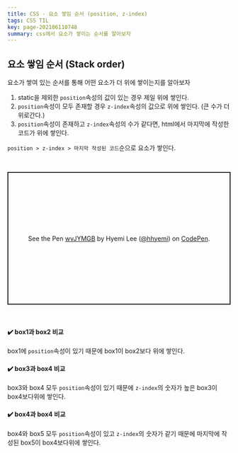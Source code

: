 ```yaml
---
title: CSS - 요소 쌓임 순서 (position, z-index)
tags: CSS TIL
key: page-202106110748
summary: css에서 요소가 쌓이는 순서를 알아보자
---
```


## 요소 쌓임 순서 (Stack order)

요소가 쌓여 있는 순서를 통해 어떤 요소가 더 위에 쌓이는지를 알아보자

1. static을 제외한 `position`속성의 값이 있는 경우 제일 위에 쌓인다.
2. `position`속성이 모두 존재할 경우 `z-index`속성의 값으로 위에 쌓인다. (큰 수가 더 위로간다.)
3. `position`속성이 존재하고 `z-index`속성의 수가 같다면, html에서 마지막에 작성한 코드가 위에 쌓인다.

`position > z-index > 마지막 작성된 코드`순으로 요소가 쌓인다.

<br/>

<p class="codepen" data-height="300" data-theme-id="light" data-default-tab="css,result" data-user="hhyemi" data-slug-hash="wvJYMGB" style="height: 300px; box-sizing: border-box; display: flex; align-items: center; justify-content: center; border: 2px solid; margin: 1em 0; padding: 1em;" data-pen-title="wvJYMGB">
  <span>See the Pen <a href="https://codepen.io/hhyemi/pen/wvJYMGB">
  wvJYMGB</a> by Hyemi Lee (<a href="https://codepen.io/hhyemi">@hhyemi</a>)
  on <a href="https://codepen.io">CodePen</a>.</span>
</p>
<script async src="https://cpwebassets.codepen.io/assets/embed/ei.js"></script>
<br/>

#### :heavy_check_mark: box1과 box2 비교

box1에 `position`속성이 있기 때문에 box1이 box2보다 위에 쌓인다.

#### :heavy_check_mark: box3과 box4 비교

box3와 box4 모두 `position`속성이 있기 때문에 `z-index`의 숫자가 높은 box3이 box4보다위에 쌓인다.

#### :heavy_check_mark: box4과 box4 비교

box4와 box5 모두 `position`속성이 있고 `z-index`의 숫자가 같기 때문에 마지막에 작성된 box5이 box4보다위에 쌓인다.

<br/><br/>
